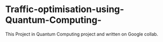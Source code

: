 # Traffic-optimisation-using-Quantum-Computing-
This Project in Quantum Computing project and written on Google collab.
